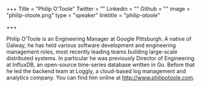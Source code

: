 +++
Title = "Philip O'Toole"
Twitter = ""
Linkedin = ""
Github = ""
image = "philip-otoole.png"
type = "speaker"
linktitle = "philip-otoole"

+++

Philip O’Toole is an Engineering Manager at Google Pittsburgh. A native of Galway, he has held various software development and engineering management roles, most recently leading teams building large-scale distributed systems. In particular he was previously Director of Engineering at InfluxDB, an open-source time-series database written in Go. Before that he led the backend team at Loggly, a cloud-based log management and analytics company. You can find him online at http://www.philipotoole.com.
